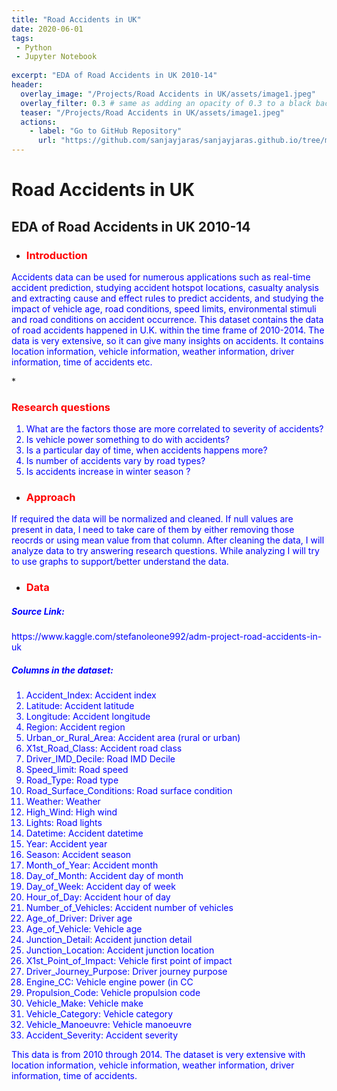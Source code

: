 ```yaml
---
title: "Road Accidents in UK"
date: 2020-06-01
tags:
 - Python
 - Jupyter Notebook
 
excerpt: "EDA of Road Accidents in UK 2010-14"
header:
  overlay_image: "/Projects/Road Accidents in UK/assets/image1.jpeg"
  overlay_filter: 0.3 # same as adding an opacity of 0.3 to a black background
  teaser: "/Projects/Road Accidents in UK/assets/image1.jpeg"
  actions:
    - label: "Go to GitHub Repository"
      url: "https://github.com/sanjayjaras/sanjayjaras.github.io/tree/master/Projects/Road%20Accidents%20in%20UK"
---
```





# Road Accidents in UK
## EDA of Road Accidents in UK 2010-14

* <h3><p style="color:red">Introduction</p></h3>

 <p style="color:blue"> Accidents data can be used for numerous applications such as real-time accident prediction, studying accident hotspot locations, casualty analysis and extracting cause and effect rules to predict accidents, and studying the impact of vehicle age, road conditions, speed limits, environmental stimuli and road conditions on accident occurrence. This dataset contains the data of road accidents happened in U.K. within the time frame of 2010-2014. The data is very extensive, so it can give many insights on accidents. It contains location information, vehicle information, weather information, driver information, time of accidents etc.</p>
* <h3><p style="color:red">Research questions</p></h3>
    <font style="color:blue">
    <ol>
      <li>What are the factors those are more correlated to severity of accidents?</li>
      <li>Is vehicle power something to do with accidents?</li>
      <li>Is a particular day of time, when accidents happens more?</li>
      <li>Is number of accidents vary by road types?</li>
      <li>Is accidents increase in winter season ?</li>
    </ol> 
    </font>

* <h3><p style="color:red">Approach</p></h3>
<p style="color:blue"> If required the data will be normalized and cleaned. If null values are present in data, I need to take care of them by either removing those reocrds or using mean value from that column. After cleaning the data, I will analyze data to try answering research questions. While analyzing I will try to use graphs to support/better understand the data.</p>

* <h3><p style="color:red">Data</p></h3>
<h5><p style="color:blue">Source Link:</p></h5>
<p style="color:blue">https://www.kaggle.com/stefanoleone992/adm-project-road-accidents-in-uk
<h5><p style="color:blue">Columns in the dataset:</p></h5>
 <font style="color:blue">
    <ol>
        <li>Accident_Index: Accident index</li>
        <li>Latitude: Accident latitude</li>
        <li>Longitude: Accident longitude</li>
        <li>Region: Accident region</li>
        <li>Urban_or_Rural_Area: Accident area (rural or urban)</li>
        <li>X1st_Road_Class: Accident road class</li>
        <li>Driver_IMD_Decile: Road IMD Decile</li>
        <li>Speed_limit: Road speed </li>
        <li>Road_Type: Road type</li>
        <li>Road_Surface_Conditions: Road surface condition</li>
        <li>Weather: Weather</li>
        <li>High_Wind: High wind</li>
        <li>Lights: Road lights</li>
        <li>Datetime: Accident datetime</li>
        <li>Year: Accident year</li>
        <li>Season: Accident season</li>
        <li>Month_of_Year: Accident month</li>
        <li>Day_of_Month: Accident day of month</li>
        <li>Day_of_Week: Accident day of week</li>
        <li>Hour_of_Day: Accident hour of day</li>
        <li>Number_of_Vehicles: Accident number of vehicles</li>
        <li>Age_of_Driver: Driver age</li>
        <li>Age_of_Vehicle: Vehicle age</li>
        <li>Junction_Detail: Accident junction detail</li>
        <li>Junction_Location: Accident junction location</li>
        <li>X1st_Point_of_Impact: Vehicle first point of impact</li>
        <li>Driver_Journey_Purpose: Driver journey purpose</li>
        <li>Engine_CC: Vehicle engine power (in CC</li>
        <li>Propulsion_Code: Vehicle propulsion code</li>
        <li>Vehicle_Make: Vehicle make</li>
        <li>Vehicle_Category: Vehicle category</li>
        <li>Vehicle_Manoeuvre: Vehicle manoeuvre</li>
        <li>Accident_Severity: Accident severity</li>
    </ol>
   </font>
<p style="color:blue">This data is from 2010 through 2014. The dataset is very extensive with location information, vehicle information, weather information, driver information, time of accidents.</p>


